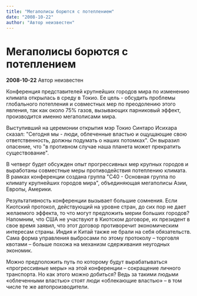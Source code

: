 ```yaml
---
title: "Мегаполисы борются с потеплением"
date: "2008-10-22"
author: "Автор неизвестен"
---
```


# Мегаполисы борются с потеплением

**2008-10-22** Автор неизвестен

Конференция представителей крупнейших городов мира по изменению климата открылась в среду в Токио. Ее цель - обсудить проблемы глобального потепления и совместных мер по преодолению этого явления, так как около 75% газов, вызывающих парниковый эффект, производится именно мегаполисами мира.

Выступивший на церемонии открытия мэр Токио Синтаро Исихара сказал: "Сегодня мы - люди, облеченные властью и ощущающие свою ответственность, должны подумать о наших потомках". Он выразил опасение, что "в противном случае наша планета может прекратить существование".

В четверг будет обсужден опыт прогрессивных мер крупных городов и выработаны совместные меры противодействия потеплению климата. В рамках конференции создана группа "С40 - Основная группа по климату крупнейших городов мира", объединяющая мегаполисы Азии, Европы, Америки.

Результативность конференции вызывает большие сомнения. Если Киотский протокол, действующий на уровне стран, до сих пор не дает желаемого эффекта, то что могут предложить мерии больших городов? Напомним, что США не участвуют в Киотском договоре, их президент в свое время заявил, что этот договор противоречит экономическим интересам страны. Индия и Китай также не брали на себя обязательств. Сама форма управления выбросами по этому протоколу – торговля квотами – больше похожа на механизм сдерживания неугодных экономик.

Можно предположить путь по которому будут вырабатываться «прогрессивные меры» на этой конференции – сокращение личного транспорта. Но как этого можно добиться? Ведь за такими людьми «облеченными властью» стоят люди «облекающие властью» – в том числе те же автопроизводители.